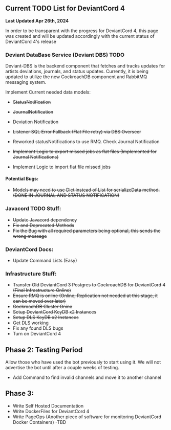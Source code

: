 ## Current TODO List for DeviantCord 4
**Last Updated Apr 26th, 2024**

In order to be transparent with the progress for DeviantCord 4, this page was created and will be updated accordingly
with the current status of DeviantCord 4's release

### Deviant DataBase Service (Deviant DBS) TODO
Deviant-DBS is the backend component that fetches and tracks updates for artists deviations, journals, 
and status updates. Currently, it is being updated to utilize the new CockroachDB component and RabbitMQ messaging system.

Implement Current needed data models:
- ~~StatusNotification~~
- ~~JournalNotification~~
- Deviation Notification
- ~~Listener SQL Error Fallback (Flat File retry) via DBS Overseer~~

- Reworked statusNotifications to use RMQ. Check Journal Notification

- ~~Implement Logic to export missed jobs as flat files (Implemented for Journal Notifications)~~
- Implement Logic to import flat file missed jobs

#### Potential Bugs:

- ~~Models may need to use Dict instead of List for serializeData method. (DONE IN JOURNAL AND STATUS NOTIFICATION)~~

### Javacord TODO Stuff:
-  ~~Update Javacord dependency~~
-  ~~Fix and Deprecated Methods~~
- ~~Fix the Bug with all required parameters being optional, this sends the wrong message~~


### DeviantCord Docs:
- Update Command Lists (Easy)

### Infrastructure Stuff:
-  ~~Transfer Old DeviantCord 3 Postgres to CockroachDB for DeviantCord 4 (Final Infrastructure Online)~~
-  ~~Ensure RMQ is online (Online, Replication not needed at this stage, it can be moved over later)~~
-  ~~CockroachDB Cluster Onine~~
- ~~Setup DeviantCord KeyDB x2 Instances~~
- ~~Setup DLS KeyDB x2 Instances~~ 
- Get DLS working
- Fix any found DLS bugs
- Turn on DeviantCord 4

## Phase 2: Testing Period
Allow those who have used the bot previously to start using it. We will not advertise the bot until after a couple weeks
of testing. 
- Add Command to find invalid channels and move it to another channel

## Phase 3:
- Write Self Hosted Documentation
- Write DockerFiles for DeviantCord 4
- Write PageOps (Another piece of software for monitoring DeviantCord Docker Containers)
  -TBD
